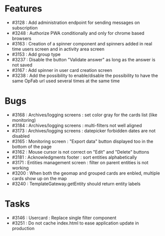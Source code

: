 # Features

* #3128 : Add administration endpoint for sending messages on subscription
* #3248 : Authorize PWA conditionally and only for chrome based browsers
* #3163 : Creation of a spinner component and spinners added in real time users screen and in activity area screen
* #3153 : Add group type
* #3237 : Disable the button "Validate answer" as long as the answer is not saved 
* #3167 : Add spinner in user card creation screen
* #3238 : Add the possibility to enable/disable the possibility to have the same OpFab url used several times at the same time

# Bugs

* #3168 : Archives/logging screens : set color gray for the cards list (like monitoring)
* #3184 : Archives/logging screens : multi-filters not well aligned
* #3173 : Archives/logging screens : datepicker forbidden dates are not disabled
* #3165 : Monitoring screen : "Export data" button displayed too in the bottom of the page
* #3162 : Mouse cursor is not correct on "Edit" and "Delete" buttons
* #3181 : Acknowledgments footer : sort entities alphabetically
* #3171 : Entities management screen : filter on parent entities is not working
* #3200 : When both the geomap and grouped cards are enbled, multiple cards show up on the map
* #3240 : TemplateGateway.getEntity should return entity labels


# Tasks

* #3146 : Usercard : Replace single filter component
* #3251 : Do not cache index.html to ease application update in production

